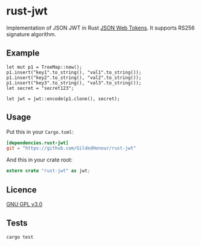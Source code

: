 rust-jwt
================================================

Implementation of JSON JWT in Rust [JSON Web Tokens](http://jwt.io). It supports RS256 signature algorithm.


## Example

```
let mut p1 = TreeMap::new();
p1.insert("key1".to_string(), "val1".to_string());
p1.insert("key2".to_string(), "val2".to_string());
p1.insert("key3".to_string(), "val3".to_string());
let secret = "secret123";

let jwt = jwt::encode(p1.clone(), secret);
```


## Usage

Put this in your `Cargo.toml`:

```toml
[dependencies.rust-jwt]
git = "https://github.com/GildedHonour/rust-jwt"
```

And this in your crate root:

```rust
extern crate "rust-jwt" as jwt;
```

## Licence

[GNU GPL v3.0](https://raw.github.com/GildedHonour/rust-jwt/master/LICENCE)

## Tests

```shell
cargo test
```

